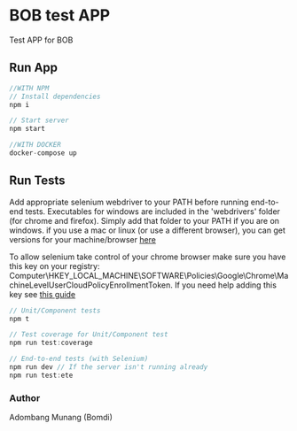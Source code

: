 # BOB test APP

Test APP for BOB

## Run App

```javaScript
//WITH NPM
// Install dependencies
npm i

// Start server
npm start

//WITH DOCKER
docker-compose up
```

## Run Tests

Add appropriate selenium webdriver to your PATH before running end-to-end tests. Executables for windows are included in the 'webdrivers' folder (for chrome and firefox). Simply add that folder to your PATH if you are on windows. if you use a mac or linux (or use a different browser), you can get versions for your machine/browser [here](https://www.npmjs.com/package/selenium-webdriver)

To allow selenium take control of your chrome browser make sure you have this key on your registry: Computer\HKEY_LOCAL_MACHINE\SOFTWARE\Policies\Google\Chrome\MachineLevelUserCloudPolicyEnrollmentToken. If you need help adding this key see [this guide](https://github.com/SeleniumHQ/selenium/issues/5966#issuecomment-398200932)

```javaScript
// Unit/Component tests
npm t

// Test coverage for Unit/Component test
npm run test:coverage

// End-to-end tests (with Selenium)
npm run dev // If the server isn't running already
npm run test:ete
```

### Author

Adombang Munang (Bomdi)
